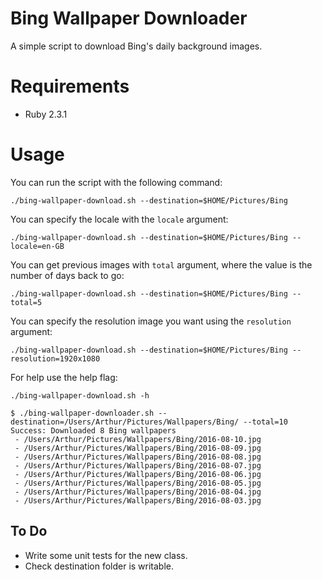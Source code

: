 # Bing Wallpaper Downloader
A simple script to download Bing's daily background images.

# Requirements
- Ruby 2.3.1

# Usage
You can run the script with the following command:

```
./bing-wallpaper-download.sh --destination=$HOME/Pictures/Bing
```

You can specify the locale with the `locale` argument:

```
./bing-wallpaper-download.sh --destination=$HOME/Pictures/Bing --locale=en-GB
```

You can get previous images with `total` argument, where the value is the number of days back to go: 

```
./bing-wallpaper-download.sh --destination=$HOME/Pictures/Bing --total=5
```

You can specify the resolution image you want using the `resolution` argument:

```
./bing-wallpaper-download.sh --destination=$HOME/Pictures/Bing --resolution=1920x1080
```

For help use the help flag:

```
./bing-wallpaper-download.sh -h
```

```
$ ./bing-wallpaper-downloader.sh --destination=/Users/Arthur/Pictures/Wallpapers/Bing/ --total=10
Success: Downloaded 8 Bing wallpapers
 - /Users/Arthur/Pictures/Wallpapers/Bing/2016-08-10.jpg
 - /Users/Arthur/Pictures/Wallpapers/Bing/2016-08-09.jpg
 - /Users/Arthur/Pictures/Wallpapers/Bing/2016-08-08.jpg
 - /Users/Arthur/Pictures/Wallpapers/Bing/2016-08-07.jpg
 - /Users/Arthur/Pictures/Wallpapers/Bing/2016-08-06.jpg
 - /Users/Arthur/Pictures/Wallpapers/Bing/2016-08-05.jpg
 - /Users/Arthur/Pictures/Wallpapers/Bing/2016-08-04.jpg
 - /Users/Arthur/Pictures/Wallpapers/Bing/2016-08-03.jpg
 ```

## To Do
- Write some unit tests for the new class.
- Check destination folder is writable.
